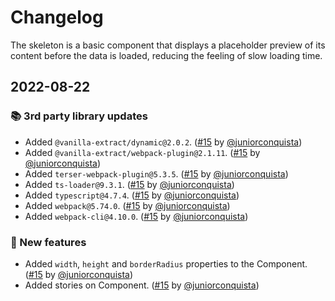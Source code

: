 # Changelog

The skeleton is a basic component that displays a placeholder preview of its content before the data is loaded, reducing the feeling of slow loading time.

## 2022-08-22

### 📚 3rd party library updates

- Added `@vanilla-extract/dynamic@2.0.2`. ([#15](https://github.com/TiendaNube/nimbus-design-system/pull/15) by [@juniorconquista](https://github.com/juniorconquista))
- Added `@vanilla-extract/webpack-plugin@2.1.11`. ([#15](https://github.com/TiendaNube/nimbus-design-system/pull/15) by [@juniorconquista](https://github.com/juniorconquista))
- Added `terser-webpack-plugin@5.3.5`. ([#15](https://github.com/TiendaNube/nimbus-design-system/pull/15) by [@juniorconquista](https://github.com/juniorconquista))
- Added `ts-loader@9.3.1`. ([#15](https://github.com/TiendaNube/nimbus-design-system/pull/15) by [@juniorconquista](https://github.com/juniorconquista))
- Added `typescript@4.7.4`. ([#15](https://github.com/TiendaNube/nimbus-design-system/pull/15) by [@juniorconquista](https://github.com/juniorconquista))
- Added `webpack@5.74.0`. ([#15](https://github.com/TiendaNube/nimbus-design-system/pull/15) by [@juniorconquista](https://github.com/juniorconquista))
- Added `webpack-cli@4.10.0`. ([#15](https://github.com/TiendaNube/nimbus-design-system/pull/15) by [@juniorconquista](https://github.com/juniorconquista))

### 🎉 New features

- Added `width`, `height` and `borderRadius` properties to the Component. ([#15](https://github.com/TiendaNube/nimbus-design-system/pull/15) by [@juniorconquista](https://github.com/juniorconquista))
- Added stories on Component. ([#15](https://github.com/TiendaNube/nimbus-design-system/pull/15) by [@juniorconquista](https://github.com/juniorconquista))
